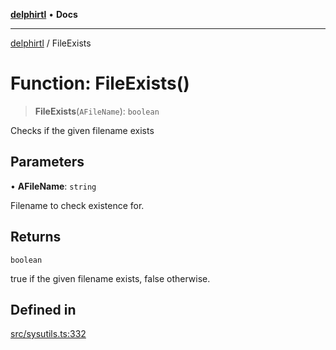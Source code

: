[**delphirtl**](../README.md) • **Docs**

***

[delphirtl](../globals.md) / FileExists

# Function: FileExists()

> **FileExists**(`AFileName`): `boolean`

Checks if the given filename exists

## Parameters

• **AFileName**: `string`

Filename to check existence for.

## Returns

`boolean`

true if the given filename exists, false otherwise.

## Defined in

[src/sysutils.ts:332](https://github.com/chuacw/delphirtl/blob/05c2ea653decdb53a49ed6866b6aa0d956ef8b01/src/sysutils.ts#L332)
